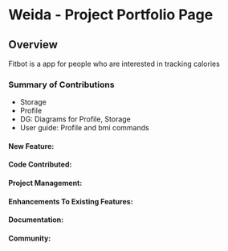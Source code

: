 # Weida - Project Portfolio Page

## Overview

Fitbot is a app for people who are interested in tracking calories

### Summary of Contributions

- Storage
- Profile 
- DG: Diagrams for Profile, Storage
- User guide: Profile and bmi commands

#### **New Feature**:

#### **Code Contributed**:

#### **Project Management**:

#### **Enhancements To Existing Features**:

#### **Documentation**:

#### **Community**: